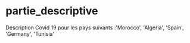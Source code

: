 # partie_descriptive
Description Covid 19 pour les pays suivants :'Morocco', 'Algeria', 'Spain', 'Germany', 'Tunisia'

